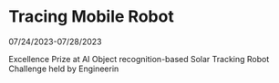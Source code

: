 # Tracing Mobile Robot

07/24/2023-07/28/2023

Excellence Prize at AI Object recognition-based Solar Tracking Robot Challenge held by Engineerin
